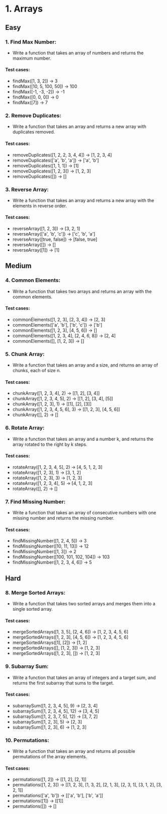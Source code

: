 # 1. Arrays

## Easy

### 1. Find Max Number:

* Write a function that takes an array of numbers and returns the maximum number.

#### Test cases:
* findMax([1, 3, 2]) -> 3
* findMax([10, 5, 100, 50]) -> 100
* findMax([-1, -3, -2]) -> -1
* findMax([0, 0, 0]) -> 0
* findMax([7]) -> 7

### 2. Remove Duplicates:

* Write a function that takes an array and returns a new array with duplicates removed.

#### Test cases:
* removeDuplicates([1, 2, 2, 3, 4, 4]) -> [1, 2, 3, 4]
* removeDuplicates(['a', 'b', 'a']) -> ['a', 'b']
* removeDuplicates([1, 1, 1]) -> [1]
* removeDuplicates([1, 2, 3]) -> [1, 2, 3]
* removeDuplicates([]) -> []

### 3. Reverse Array:

* Write a function that takes an array and returns a new array with the elements in reverse order.

#### Test cases:
* reverseArray([1, 2, 3]) -> [3, 2, 1]
* reverseArray(['a', 'b', 'c']) -> ['c', 'b', 'a']
* reverseArray([true, false]) -> [false, true]
* reverseArray([]) -> []
* reverseArray([1]) -> [1]

## Medium

### 4. Common Elements:

* Write a function that takes two arrays and returns an array with the common elements.

#### Test cases:
* commonElements([1, 2, 3], [2, 3, 4]) -> [2, 3]
* commonElements(['a', 'b'], ['b', 'c']) -> ['b']
* commonElements([1, 2, 3], [4, 5, 6]) -> []
* commonElements([1, 2, 3, 4], [2, 4, 6, 8]) -> [2, 4]
* commonElements([], [1, 2, 3]) -> []

### 5. Chunk Array:

* Write a function that takes an array and a size, and returns an array of chunks, each of size n.

#### Test cases:
* chunkArray([1, 2, 3, 4], 2) -> [[1, 2], [3, 4]]
* chunkArray([1, 2, 3, 4, 5], 2) -> [[1, 2], [3, 4], [5]]
* chunkArray([1, 2, 3], 1) -> [[1], [2], [3]]
* chunkArray([1, 2, 3, 4, 5, 6], 3) -> [[1, 2, 3], [4, 5, 6]]
* chunkArray([], 2) -> []

### 6. Rotate Array:

* Write a function that takes an array and a number k, and returns the array rotated to the right by k steps.

#### Test cases:
* rotateArray([1, 2, 3, 4, 5], 2) -> [4, 5, 1, 2, 3]
* rotateArray([1, 2, 3], 1) -> [3, 1, 2]
* rotateArray([1, 2, 3], 3) -> [1, 2, 3]
* rotateArray([1, 2, 3, 4], 5) -> [4, 1, 2, 3]
* rotateArray([], 2) -> []

### 7. Find Missing Number:

* Write a function that takes an array of consecutive numbers with one missing number and returns the missing number.

#### Test cases:
* findMissingNumber([1, 2, 4, 5]) -> 3
* findMissingNumber([10, 11, 13]) -> 12
* findMissingNumber([1, 3]) -> 2
* findMissingNumber([100, 101, 102, 104]) -> 103
* findMissingNumber([1, 2, 3, 4, 6]) -> 5

## Hard

### 8. Merge Sorted Arrays:

* Write a function that takes two sorted arrays and merges them into a single sorted array.

#### Test cases:
* mergeSortedArrays([1, 3, 5], [2, 4, 6]) -> [1, 2, 3, 4, 5, 6]
* mergeSortedArrays([1, 2, 3], [4, 5, 6]) -> [1, 2, 3, 4, 5, 6]
* mergeSortedArrays([1], [2]) -> [1, 2]
* mergeSortedArrays([], [1, 2, 3]) -> [1, 2, 3]
* mergeSortedArrays([1, 2, 3], []) -> [1, 2, 3]

### 9. Subarray Sum:

* Write a function that takes an array of integers and a target sum, and returns the first subarray that sums to the target.

#### Test cases:
* subarraySum([1, 2, 3, 4, 5], 9) -> [2, 3, 4]
* subarraySum([1, 2, 3, 4, 5], 12) -> [3, 4, 5]
* subarraySum([1, 2, 3, 7, 5], 12) -> [3, 7, 2]
* subarraySum([1, 2, 3], 5) -> [2, 3]
* subarraySum([1, 2, 3], 6) -> [1, 2, 3]

### 10. Permutations:

* Write a function that takes an array and returns all possible permutations of the array elements.

#### Test cases:
* permutations([1, 2]) -> [[1, 2], [2, 1]]
* permutations([1, 2, 3]) -> [[1, 2, 3], [1, 3, 2], [2, 1, 3], [2, 3, 1], [3, 1, 2], [3, 2, 1]]
* permutations(['a', 'b']) -> [['a', 'b'], ['b', 'a']]
* permutations([1]) -> [[1]]
* permutations([]) -> []
